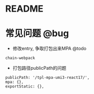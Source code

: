 # README

# 常见问题 @bug

- 修改entry, 争取打包出来MPA @todo

```
chain-webpack
```

- 打包路径publicPath的问题

```
publicPath: '/tpl-mpa-umi3-react17/',
mpa: {},
exportStatic: {},
```
